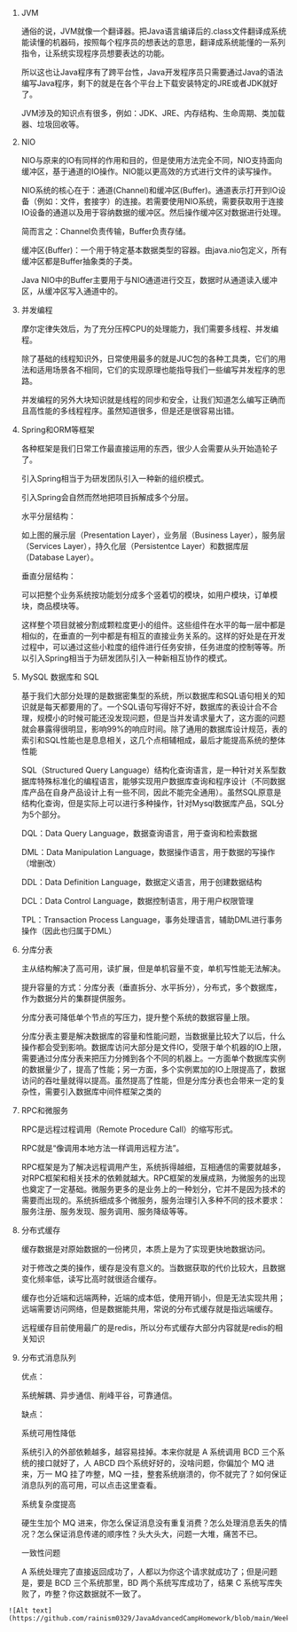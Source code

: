 1. JVM

   通俗的说，JVM就像一个翻译器。把Java语言编译后的.class文件翻译成系统能读懂的机器码，按照每个程序员的想表达的意思，翻译成系统能懂的一系列指令，让系统实现程序员想要表达的功能。

   所以这也让Java程序有了跨平台性，Java开发程序员只需要通过Java的语法编写Java程序，剩下的就是在各个平台上下载安装特定的JRE或者JDK就好了。

   JVM涉及的知识点有很多，例如：JDK、JRE、内存结构、生命周期、类加载器、垃圾回收等。

2. NIO

   NIO与原来的IO有同样的作用和目的，但是使用方法完全不同，NIO支持面向缓冲区，基于通道的IO操作。NIO能以更高效的方式进行文件的读写操作。

   NIO系统的核心在于：通道(Channel)和缓冲区(Buffer)。通道表示打开到IO设备（例如：文件，套接字）的连接。若需要使用NIO系统，需要获取用于连接IO设备的通道以及用于容纳数据的缓冲区。然后操作缓冲区对数据进行处理。

   简而言之：Channel负责传输，Buffer负责存储。

   缓冲区(Buffer)：一个用于特定基本数据类型的容器。由java.nio包定义，所有缓冲区都是Buffer抽象类的子类。

   Java NIO中的Buffer主要用于与NIO通道进行交互，数据时从通道读入缓冲区，从缓冲区写入通道中的。

3. 并发编程

   摩尔定律失效后，为了充分压榨CPU的处理能力，我们需要多线程、并发编程。

   除了基础的线程知识外，日常使用最多的就是JUC包的各种工具类，它们的用法和适用场景各不相同，它们的实现原理也能指导我们一些编写并发程序的思路。

   并发编程的另外大块知识就是线程的同步和安全，让我们知道怎么编写正确而且高性能的多线程程序。虽然知道很多，但是还是很容易出错。

4. Spring和ORM等框架

   各种框架是我们日常工作最直接运用的东西，很少人会需要从头开始造轮子了。

   引入Spring相当于为研发团队引入一种新的组织模式。

   引入Spring会自然而然地把项目拆解成多个分层。

   水平分层结构：

   如上图的展示层（Presentation Layer），业务层（Business Layer），服务层（Services Layer），持久化层（Persistentce Layer）和数据库层（Database Layer）。

   垂直分层结构：

   可以把整个业务系统按功能划分成多个竖着切的模块，如用户模块，订单模块，商品模块等。

   这样整个项目就被分割成颗粒度更小的组件。这些组件在水平的每一层中都是相似的，在垂直的一列中都是有相互的直接业务关系的。这样的好处是在开发过程中，可以通过这些小粒度的组件进行任务安排，任务进度的控制等等。所以引入Spring相当于为研发团队引入一种新相互协作的模式。

5. MySQL 数据库和 SQL

   基于我们大部分处理的是数据密集型的系统，所以数据库和SQL语句相关的知识就是每天都要用的了。一个SQL语句写得好不好，数据库的表设计合不合理，规模小的时候可能还没发现问题，但是当并发请求量大了，这方面的问题就会暴露得很明显，影响99%的响应时间。除了通用的数据库设计规范，表的索引和SQL性能也是息息相关，这几个点相辅相成，最后才能提高系统的整体性能

   SQL（Structured Query Language）结构化查询语言，是一种针对关系型数据库特殊标准化的编程语言，能够实现用户数据库查询和程序设计（不同数据库产品在自身产品设计上有一些不同，因此不能完全通用）。虽然SQL原意是结构化查询，但是实际上可以进行多种操作，针对Mysql数据库产品，SQL分为5个部分。

   DQL：Data Query Language，数据查询语言，用于查询和检索数据

   DML：Data Manipulation Language，数据操作语言，用于数据的写操作（增删改）

   DDL：Data Definition Language，数据定义语言，用于创建数据结构

   DCL：Data Control Language，数据控制语言，用于用户权限管理

   TPL：Transaction Process Language，事务处理语言，辅助DML进行事务操作（因此也归属于DML）

6. 分库分表

   主从结构解决了高可用，读扩展，但是单机容量不变，单机写性能无法解决。

   提升容量的方式：分库分表（垂直拆分、水平拆分），分布式，多个数据库，作为数据分片的集群提供服务。

   分库分表可降低单个节点的写压力，提升整个系统的数据容量上限。

   分库分表主要是解决数据库的容量和性能问题，当数据量比较大了以后，什么操作都会受到影响。数据库访问大部分是文件IO，受限于单个机器的IO上限，需要通过分库分表来把压力分摊到各个不同的机器上。一方面单个数据库实例的数据量少了，提高了性能；另一方面，多个实例累加的IO上限提高了，数据访问的吞吐量就得以提高。虽然提高了性能，但是分库分表也会带来一定的复杂性，需要引入数据库中间件框架之类的

7. RPC和微服务

   RPC是远程过程调用（Remote Procedure Call）的缩写形式。

   RPC就是“像调用本地方法一样调用远程方法”。

   RPC框架是为了解决远程调用产生，系统拆得越细，互相通信的需要就越多，对RPC框架和相关技术的依赖就越大。RPC框架的发展成熟，为微服务的出现也奠定了一定基础。微服务更多的是业务上的一种划分，它并不是因为技术的需要而出现的。系统拆细成多个微服务，服务治理引入多种不同的技术要求：服务注册、服务发现、服务调用、服务降级等等。

8. 分布式缓存

   缓存数据是对原始数据的一份拷贝，本质上是为了实现更快地数据访问。

   对于修改之类的操作，缓存是没有意义的。当数据获取的代价比较大，且数据变化频率低，读写比高时就很适合缓存。

   缓存也分近端和远端两种，近端的成本低，使用开销小，但是无法实现共用；远端需要访问网络，但是数据能共用，常说的分布式缓存就是指远端缓存。

   远程缓存目前使用最广的是redis，所以分布式缓存大部分内容就是redis的相关知识

9. 分布式消息队列

   优点：

   系统解耦、异步通信、削峰平谷，可靠通信。

   缺点：

   系统可用性降低

   系统引入的外部依赖越多，越容易挂掉。本来你就是 A 系统调用 BCD 三个系统的接口就好了，人 ABCD 四个系统好好的，没啥问题，你偏加个 MQ 进来，万一 MQ 挂了咋整，MQ 一挂，整套系统崩溃的，你不就完了？如何保证消息队列的高可用，可以点击这里查看。

   系统复杂度提高

   硬生生加个 MQ 进来，你怎么保证消息没有重复消费？怎么处理消息丢失的情况？怎么保证消息传递的顺序性？头大头大，问题一大堆，痛苦不已。

   一致性问题

   A 系统处理完了直接返回成功了，人都以为你这个请求就成功了；但是问题是，要是 BCD 三个系统那里，BD 两个系统写库成功了，结果 C 系统写库失败了，咋整？你这数据就不一致了。

```
![Alt text](https://github.com/rainism0329/JavaAdvancedCampHomework/blob/main/Week_15/image/brainMap.png)
```



